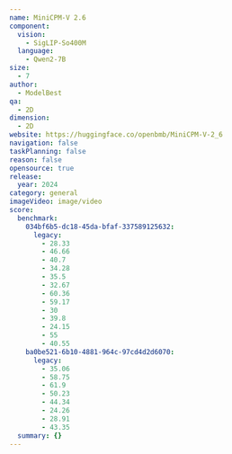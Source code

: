 ```yaml
---
name: MiniCPM-V 2.6
component:
  vision:
    - SigLIP-So400M
  language:
    - Qwen2-7B
size:
  - 7
author:
  - ModelBest
qa:
  - 2D
dimension:
  - 2D
website: https://huggingface.co/openbmb/MiniCPM-V-2_6
navigation: false
taskPlanning: false
reason: false
opensource: true
release:
  year: 2024
category: general
imageVideo: image/video
score:
  benchmark:
    034bf6b5-dc18-45da-bfaf-337589125632:
      legacy:
        - 28.33
        - 46.66
        - 40.7
        - 34.28
        - 35.5
        - 32.67
        - 60.36
        - 59.17
        - 30
        - 39.8
        - 24.15
        - 55
        - 40.55
    ba0be521-6b10-4881-964c-97cd4d2d6070:
      legacy:
        - 35.06
        - 58.75
        - 61.9
        - 50.23
        - 44.34
        - 24.26
        - 28.91
        - 43.35
  summary: {}
---
```


